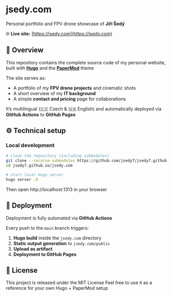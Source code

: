 # jsedy.com

Personal portfolio and FPV drone showcase of **Jiří Šedý**

🌐 **Live site:** [https://jsedy.com](https://jsedy.com)

## 🧩 Overview

This repository contains the complete source code of my personal website, built with **[Hugo](https://gohugo.io/)** and the **[PaperMod](https://github.com/adityatelange/hugo-PaperMod)** theme

The site serves as:
- A portfolio of my **FPV drone projects** and cinematic shots
- A short overview of my **IT background**
- A simple **contact and pricing** page for collaborations  

It’s multilingual (🇨🇿 Czech & 🇬🇧 English) and automatically deployed via **GitHub Actions** to **GitHub Pages**

## ⚙️ Technical setup

### Local development

```bash
# clone the repository (including submodules)
git clone --recurse-submodules https://github.com/jsedy7/jsedy7.github.io.git
cd jsedy7.github.io/jsedy.com

# start local Hugo server
hugo server -D
```

Then open http://localhost:1313 in your browser

## 🚀 Deployment

Deployment is fully automated via **GitHub Actions**

Every push to the `main` branch triggers:
1. **Hugo build** inside the `jsedy.com` directory  
2. **Static output generation** to `jsedy.com/public`  
3. **Upload as artifact**  
4. **Deployment to GitHub Pages**

## 📄 License
This project is released under the MIT License
Feel free to use it as a reference for your own Hugo + PaperMod setup
